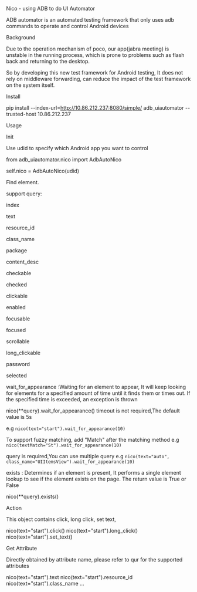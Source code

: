 Nico - using ADB to do UI Automator

ADB automator is an automated testing framework that only uses adb commands to operate and control Android devices

Background

Due to the operation mechanism of poco, our app(jabra meeting) is unstable in the running process, which is prone to problems such as flash back and returning to the desktop.

So by developing this new test framework for Android testing, It does not rely on middleware forwarding, can reduce the impact of the test framework on the system itself.



Install

pip install --index-url=http://10.86.212.237:8080/simple/ adb_uiautomator --trusted-host 10.86.212.237

Usage

Init

Use udid to specify which Android app you want to control



from adb_uiautomator.nico import AdbAutoNico

self.nico = AdbAutoNico(udid)



Find element.

support query:

index

text

resource_id

class_name

package

content_desc

checkable

checked

clickable

enabled

focusable

focused

scrollable

long_clickable

password

selected

wait_for_appearance :Waiting for an element to appear, It will keep looking for elements for a specified amount of time until it finds them or times out. If the specified time is exceeded, an exception is thrown

 nico(**query).wait_for_appearance()
 timeout is not required,The default value is 5s

 e.g  `nico(text="start").wait_for_appearance(10)`
 
To support fuzzy matching, add "Match" after the matching method
 e.g  `nico(textMatch="St").wait_for_appearance(10)`

 query is required,You can use multiple query
 e.g `nico(text="auto", class_name="UIItemsView").wait_for_appearance(10)`

exists : Determines if an element is present, It performs a single element lookup to see if the element exists on the page. The return value is True or False

nico(**query).exists()

Action

This object contains click, long click, set text,

nico(text="start").click()
nico(text="start").long_click()
nico(text="start").set_text()



Get Attribute

Directly obtained by attribute name, please refer to qur for the supported attributes

nico(text="start").text
nico(text="start").resource_id
nico(text="start").class_name
...

